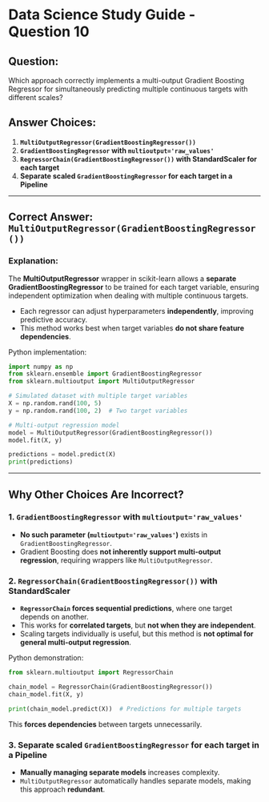 # Data Science Study Guide - Question 10

## **Question:**
Which approach correctly implements a multi-output Gradient Boosting Regressor for simultaneously predicting multiple continuous targets with different scales?

## **Answer Choices:**
1. **`MultiOutputRegressor(GradientBoostingRegressor())`**  
2. **`GradientBoostingRegressor` with `multioutput='raw_values'`**  
3. **`RegressorChain(GradientBoostingRegressor())` with StandardScaler for each target**  
4. **Separate scaled `GradientBoostingRegressor` for each target in a Pipeline**  

---

## **Correct Answer:** `MultiOutputRegressor(GradientBoostingRegressor())`

### **Explanation:**
The **MultiOutputRegressor** wrapper in scikit-learn allows a **separate GradientBoostingRegressor** to be trained for each target variable, ensuring independent optimization when dealing with multiple continuous targets.  
- Each regressor can adjust hyperparameters **independently**, improving predictive accuracy.
- This method works best when target variables **do not share feature dependencies**.

Python implementation:
```python
import numpy as np
from sklearn.ensemble import GradientBoostingRegressor
from sklearn.multioutput import MultiOutputRegressor

# Simulated dataset with multiple target variables
X = np.random.rand(100, 5)
y = np.random.rand(100, 2)  # Two target variables

# Multi-output regression model
model = MultiOutputRegressor(GradientBoostingRegressor())
model.fit(X, y)

predictions = model.predict(X)
print(predictions)
```

---

## **Why Other Choices Are Incorrect?**
### **1. `GradientBoostingRegressor` with `multioutput='raw_values'`**
- **No such parameter (`multioutput='raw_values'`)** exists in `GradientBoostingRegressor`.
- Gradient Boosting does **not inherently support multi-output regression**, requiring wrappers like `MultiOutputRegressor`.

### **2. `RegressorChain(GradientBoostingRegressor())` with StandardScaler**
- **`RegressorChain` forces sequential predictions**, where one target depends on another.
- This works for **correlated targets**, but **not when they are independent**.
- Scaling targets individually is useful, but this method is **not optimal for general multi-output regression**.

Python demonstration:
```python
from sklearn.multioutput import RegressorChain

chain_model = RegressorChain(GradientBoostingRegressor())
chain_model.fit(X, y)

print(chain_model.predict(X))  # Predictions for multiple targets
```
This **forces dependencies** between targets unnecessarily.

### **3. Separate scaled `GradientBoostingRegressor` for each target in a Pipeline**
- **Manually managing separate models** increases complexity.
- `MultiOutputRegressor` automatically handles separate models, making this approach **redundant**.

